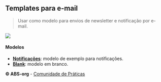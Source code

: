 ## Templates para e-mail
> Usar como modelo para envios de newsletter e notificação por e-mail.

[![](http://abs-org.github.io/email-template/overview.jpg)](# 'Imagem de Visualização')

#### Modelos
- [**Notificações**](http://ABS-org.github.io/email-template/): modelo de exemplo para notificações.
- [**Blank**](http://ABS-org.github.io/email-template/blank.html): modelo em branco.

**© ABS-org** - [Comunidade de Práticas](http://atencaobasica.org.br/)
